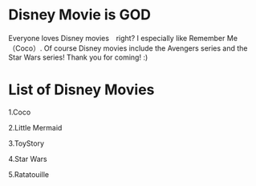 # Disney Movie is GOD
Everyone loves Disney movies　right? I especially like Remember Me（Coco）.
Of course Disney movies include the Avengers series and the Star Wars series!
Thank you for coming! :)


# List of Disney Movies
1.Coco

2.Little Mermaid

3.ToyStory

4.Star Wars

5.Ratatouille
